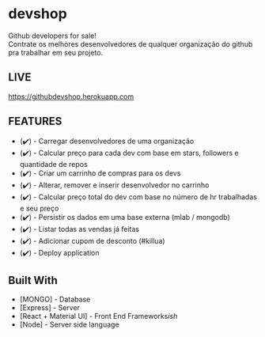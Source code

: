 # devshop

Github developers for sale!<br/>
Contrate os melhores desenvolvedores de qualquer organização do github pra trabalhar em seu projeto.

## LIVE
https://githubdevshop.herokuapp.com

## FEATURES

* (:heavy_check_mark:) - Carregar desenvolvedores de uma organização
* (:heavy_check_mark:) - Calcular preço para cada dev com base em stars, followers e quantidade de repos
* (:heavy_check_mark:) - Criar um carrinho de compras para os devs
* (:heavy_check_mark:) - Alterar, remover e inserir desenvolvedor no carrinho
* (:heavy_check_mark:) - Calcular preço total do dev com base no número de hr trabalhadas e seu preço
* (:heavy_check_mark:) - Persistir os dados em uma base externa (mlab / mongodb)
* (:heavy_check_mark:) - Listar todas as vendas já feitas
* (:heavy_check_mark:) - Adicionar cupom de desconto (#killua)
* (:heavy_check_mark:) - Deploy application


## Built With

* [MONGO] - Database
* [Express] - Server
* [React + Material UI] - Front End Frameworks*ish*
* [Node] - Server side language